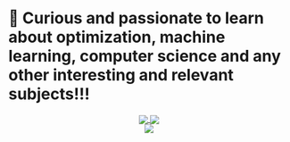 # 🔭 Curious and passionate to learn about optimization, machine learning, computer science and any other interesting and relevant subjects!!!
<div align="center">
<a href="https://github.com/MantiMantilla/MantiMantilla.github.io">
  <img align="center" src="https://github-readme-stats.vercel.app/api/pin/?username=juanbeta98&repo=juanbeta98.github.io&theme=radical" />
</a>
<a href="https://juanbeta98.github.io/">
  <img align="center" src="https://github-readme-stats.vercel.app/api/top-langs/?username=MantiMantilla&layout=compact&theme=radical&langs_count=4" />
</a>
</div>
<div align="center">
<a href="https://github.com/copa-uniandes/optimizacion">
  <img align="center" src="https://github-readme-stats.vercel.app/api/pin/?username=copa-uniandes&repo=optimizacion&theme=radical" />
</a>
</div>

<!--
**MantiMantilla/MantiMantilla** is a ✨ _special_ ✨ repository because its `README.md` (this file) appears on your GitHub profile.

Here are some ideas to get you started:

- 🔭 I’m currently working on ...
- 🌱 I’m currently learning ...
- 👯 I’m looking to collaborate on ...
- 🤔 I’m looking for help with ...
- 💬 Ask me about ...
- 📫 How to reach me: ...
- 😄 Pronouns: ...
- ⚡ Fun fact: ...
-->
